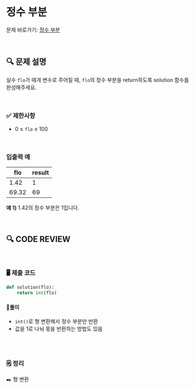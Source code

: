 # 정수 부분

문제 바로가기: [정수 부분](https://school.programmers.co.kr/learn/courses/30/lessons/181850)

<br/>

## **🔍 문제 설명**

실수 `flo`가 매개 변수로 주어질 때, `flo`의 정수 부분을 return하도록 solution 함수를 완성해주세요.

<br/>

### **✅ 제한사항**

- 0 ≤ `flo` ≤ 100
<br/>

### **입출력 예**

|  flo  | result |
|-------|--------|
|  1.42 |    1   |
| 69.32	|   69   |

**예 1)**
1.42의 정수 부분은 1입니다.

<br/>

## **🔍 CODE REVIEW**
<br/>

### **🖥️ 제출 코드**

```python
def solution(flo):
    return int(flo)
```

#### **📍풀이**

- `int()`로 형 변환해서 정수 부분만 반환
- 값을 1로 나눠 몫을 반환하는 방법도 있음

<br/>

  #
### **🗒️ 정리**
✒️ 형 변환

